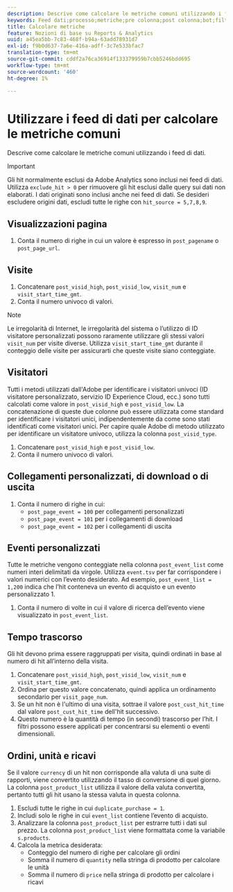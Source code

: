 ```yaml
---
description: Descrive come calcolare le metriche comuni utilizzando i feed di dati.
keywords: Feed dati;processo;metriche;pre colonna;post colonna;bot;filtro data;stringa evento;comune;formule
title: Calcolare metriche
feature: Nozioni di base su Reports & Analytics
uuid: a45ea5bb-7c83-468f-b94a-63add78931d7
exl-id: f9b0d637-7a6e-416a-adff-3c7e533bfac7
translation-type: tm+mt
source-git-commit: cddf2a76ca36914f133379959b7cbb5246bdd695
workflow-type: tm+mt
source-wordcount: '460'
ht-degree: 1%

---
```


# Utilizzare i feed di dati per calcolare le metriche comuni

Descrive come calcolare le metriche comuni utilizzando i feed di dati.

>[!IMPORTANT]
>
>Gli hit normalmente esclusi da Adobe Analytics sono inclusi nei feed di dati. Utilizza `exclude_hit > 0` per rimuovere gli hit esclusi dalle query sui dati non elaborati. I dati originati sono inclusi anche nei feed di dati. Se desideri escludere origini dati, escludi tutte le righe con `hit_source = 5,7,8,9`.

## Visualizzazioni pagina

1. Conta il numero di righe in cui un valore è espresso in `post_pagename` o `post_page_url`.

## Visite

1. Concatenare `post_visid_high`, `post_visid_low`, `visit_num` e `visit_start_time_gmt`.
1. Conta il numero univoco di valori.

>[!NOTE]
>
>Le irregolarità di Internet, le irregolarità del sistema o l’utilizzo di ID visitatore personalizzati possono raramente utilizzare gli stessi valori `visit_num` per visite diverse. Utilizza `visit_start_time_gmt` durante il conteggio delle visite per assicurarti che queste visite siano conteggiate.

## Visitatori

Tutti i metodi utilizzati dall&#39;Adobe per identificare i visitatori univoci (ID visitatore personalizzato, servizio ID Experience Cloud, ecc.) sono tutti calcolati come valore in `post_visid_high` e `post_visid_low`. La concatenazione di queste due colonne può essere utilizzata come standard per identificare i visitatori unici, indipendentemente da come sono stati identificati come visitatori unici. Per capire quale Adobe di metodo utilizzato per identificare un visitatore univoco, utilizza la colonna `post_visid_type`.

1. Concatenare `post_visid_high` e `post_visid_low`.
2. Conta il numero univoco di valori.

## Collegamenti personalizzati, di download o di uscita

1. Conta il numero di righe in cui:
   * `post_page_event = 100` per collegamenti personalizzati
   * `post_page_event = 101` per i collegamenti di download
   * `post_page_event = 102` per i collegamenti di uscita

## Eventi personalizzati

Tutte le metriche vengono conteggiate nella colonna `post_event_list` come numeri interi delimitati da virgole. Utilizza `event.tsv` per far corrispondere i valori numerici con l’evento desiderato. Ad esempio, `post_event_list = 1,200` indica che l’hit conteneva un evento di acquisto e un evento personalizzato 1.

1. Conta il numero di volte in cui il valore di ricerca dell’evento viene visualizzato in `post_event_list`.

## Tempo trascorso

Gli hit devono prima essere raggruppati per visita, quindi ordinati in base al numero di hit all’interno della visita.

1. Concatenare `post_visid_high`, `post_visid_low`, `visit_num` e `visit_start_time_gmt`.
2. Ordina per questo valore concatenato, quindi applica un ordinamento secondario per `visit_page_num`.
3. Se un hit non è l&#39;ultimo di una visita, sottrae il valore `post_cust_hit_time` dal valore `post_cust_hit_time` dell&#39;hit successivo.
4. Questo numero è la quantità di tempo (in secondi) trascorso per l’hit. I filtri possono essere applicati per concentrarsi su elementi o eventi dimensionali.

## Ordini, unità e ricavi

Se il valore `currency` di un hit non corrisponde alla valuta di una suite di rapporti, viene convertito utilizzando il tasso di conversione di quel giorno. La colonna `post_product_list` utilizza il valore della valuta convertita, pertanto tutti gli hit usano la stessa valuta in questa colonna.

1. Escludi tutte le righe in cui `duplicate_purchase = 1`.
2. Includi solo le righe in cui `event_list` contiene l’evento di acquisto.
3. Analizzare la colonna `post_product_list` per estrarre tutti i dati sul prezzo. La colonna `post_product_list` viene formattata come la variabile `s.products`.
4. Calcola la metrica desiderata:
   * Conteggio del numero di righe per calcolare gli ordini
   * Somma il numero di `quantity` nella stringa di prodotto per calcolare le unità
   * Somma il numero di `price` nella stringa di prodotto per calcolare i ricavi
